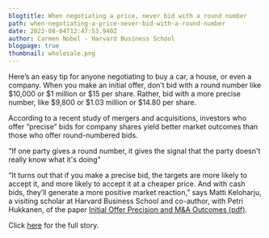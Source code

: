 ```yaml
---
blogtitle: When negotiating a price, never bid with a round number
path: when-negotiating-a-price-never-bid-with-a-round-number
date: 2022-08-04T12:47:53.940Z
author: Carmen Nobel - Harvard Business School
blogpage: true
thumbnail: wholesale.png
---
```

Here’s an easy tip for anyone negotiating to buy a car, a house, or even a company. When you make an initial offer, don’t bid with a round number like $10,000 or $1 million or $15 per share. Rather, bid with a more precise number, like $9,800 or $1.03 million or $14.80 per share.

According to a recent study of mergers and acquisitions, investors who offer “precise” bids for company shares yield better market outcomes than those who offer round-numbered bids.

“If one party gives a round number, it gives the signal that the party doesn't really know what it's doing"

“It turns out that if you make a precise bid, the targets are more likely to accept it, and more likely to accept it at a cheaper price. And with cash bids, they’ll generate a more positive market reaction,” says Matti Keloharju, a visiting scholar at Harvard Business School and co-author, with Petri Hukkanen, of the paper [Initial Offer Precision and M&A Outcomes (pdf)](http://www.hbs.edu/faculty/Publication%20Files/16-058_27d73983-3441-4628-906c-10ce5fb7ac47.pdf).

Click [here](<http://Here’s an easy tip for anyone negotiating to buy a car, a house, or even a company. When you make an initial offer, don’t bid with a round number like $10,000 or $1 million or $15 per share. Rather, bid with a more precise number, like $9,800 or $1.03 million or $14.80 per share. According to a recent study of mergers and acquisitions, investors who offer “precise” bids for company shares yield better market outcomes than those who offer round-numbered bids. “IF ONE PARTY GIVES A ROUND NUMBER, IT GIVES THE SIGNAL THAT THE PARTY DOESN’T REALLY KNOW WHAT IT’S DOING” “It turns out that if you make a precise bid, the targets are more likely to accept it, and more likely to accept it at a cheaper price. And with cash bids, they’ll generate a more positive market reaction,” says Matti Keloharju, a visiting scholar at Harvard Business School and co-author, with Petri Hukkanen, of the paper Initial Offer Precision and M&A Outcomes (pdf).>) for the full story.